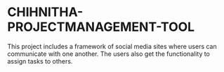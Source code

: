 # CHIHNITHA-PROJECTMANAGEMENT-TOOL
This project includes a framework of social media sites where users can communicate with one another. The users also get the functionality to assign tasks to others.
